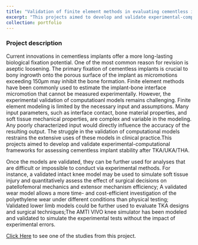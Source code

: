 ```yaml
---
title: "Validation of finite element methods in evaluating cementless implant stability after knee/hip arthroplasty"
excerpt: "This projects aimed to develop and validate experimental-computational frameworks for assessing cementless implant stability after TKA/UKA/THA.<br/><img src='/images/project-1/cover.png'>"
collection: portfolio
---
```

### Project description
Current innovations in cementless implants offer a more long-lasting biological fixation potential. One of the most common reason for revision is aseptic loosening. The primary fixation of cementless implants is crucial to bony ingrowth onto the porous surface of the implant as micromotions exceeding 150μm may inhibit the bone formation. Finite element methods have been commonly used to estimate the implant-bone interface micromotion that cannot be measured experimentally. However, the experimental validation of computatioanl models remains challenging. Finite element modeling is limited by the necessary input and assumptions. Many input parameters, such as interface contact, bone material properties, and soft tissue mechanical properties, are complex and variable in the modeling. Any poorly characterized input would directly influence the accuracy of the resulting output. The struggle in the validation of computational models restrains the extensive uses of these models in clinical practice.This projects aimed to develop and validate experimental-computational frameworks for assessing cementless implant stability after TKA/UKA/THA.

Once the models are validated, they can be further used for analyses that are difficult or impossible to conduct via experimental methods. For instance, a validated intact knee model may be used to simulate soft tissue injury and quantitatively assess the effect of surgical decisions on patellofemoral mechanics and extensor mechanism efficiency; A validated wear model allows a more time- and cost-efficient investigation of the polyethylene wear under different conditions than physical testing; Validated lower limb models could be further used to evaluate TKA designs and surgical techniques;The AMTI VIVO knee simulator has been modeled and validated to simulate the experimental tests without the impact of experimental errors.

[Click Here](https://yanghuizhou1122.github.io/files/paper1.pdf) to see one of the studies from this project.